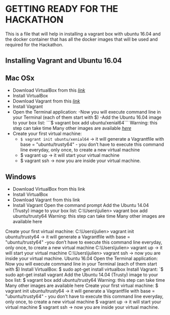 # GETTING READY FOR THE HACKATHON

This is a file that will help in installing a vagrant box with ubuntu 16.04 and the docker container that has all the docker images that will be used and required for the Hackathon.

## Installing Vagrant and Ubuntu 16.04

## Mac OSx
- Download VirtualBox from this [*link*](https://www.virtualbox.org/wiki/Downloads)
- Install VirtualBox
- Download Vagrant from this [*link*](https://www.vagrantup.com/downloads.html)
- Install Vagrant
- Open the Terminal application:
  -Now you will execute command line in your Terminal (each of them start with $)
  -Add the Ubuntu 16.04 image to your box list: ```$ vagrant box add ubuntu/xenial64``` Warning: this step can take time
Many other images are available [*here*](https://app.vagrantup.com/boxes/search)
- Create your first virtual machine:
  - ```$ vagrant init ubuntu/xenial64``` -> it will generate a Vagrantfile with base = "ubuntu/trusty64" - you don’t have to execute this command line everyday, only once, to create a new virtual machine 
  - $ vagrant up -> it will start your virtual machine 
  - $ vagrant ssh -> now you are inside your virtual machine. 

## Windows
- Download VirtualBox from this link
- Install VirtualBox
- Download Vagrant from this link
- Install Vagrant
Open the command prompt
Add the Ubuntu 14.04 (Trusty) image to your box list:
C:\Users\julien> vagrant box add ubuntu/trusty64 Warning: this step can take time
Many other images are available here

Create your first virtual machine:
C:\Users\julien> vagrant init ubuntu/trusty64 -> it will generate a Vagrantfile with base = "ubuntu/trusty64" -you don’t have to execute this command line everyday, only once, to create a new virtual machine 
C:\Users\julien> vagrant up -> it will start your virtual machine 
C:\Users\julien> vagrant ssh -> now you are inside your virtual machine. 
Ubuntu 16.04
Open the Terminal application:
Now you will execute command line in your Terminal (each of them start with $)
Install VirtualBox: $ sudo apt-get install virtualbox
Install Vagrant: `$ sudo apt-get install vagrant
Add the Ubuntu 14.04 (Trusty) image to your box list: $ vagrant box add ubuntu/trusty64 Warning: this step can take time
Many other images are available here
Create your first virtual machine:
$ vagrant init ubuntu/trusty64 -> it will generate a Vagrantfile with base = "ubuntu/trusty64" - you don’t have to execute this command line everyday, only once, to create a new virtual machine
$ vagrant up -> it will start your virtual machine
$ vagrant ssh -> now you are inside your virtual machine.
